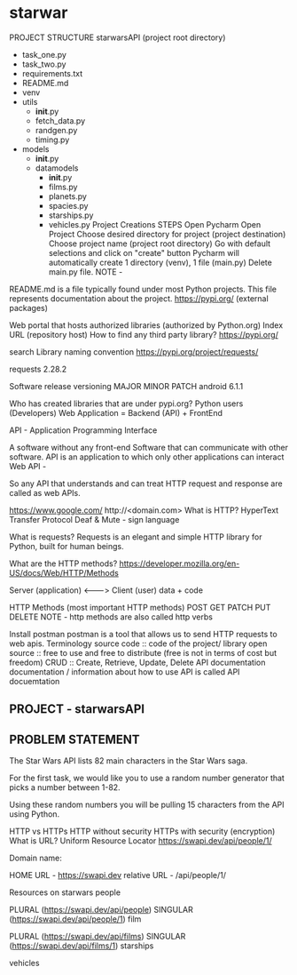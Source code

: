 # starwar
PROJECT STRUCTURE
starwarsAPI (project root directory)

  - task_one.py 
  - task_two.py
  - requirements.txt
  - README.md 
  - venv  
  - utils
      - __init__.py
      - fetch_data.py
      - randgen.py
      - timing.py
  - models
      - __init__.py
      - datamodels
          - __init__.py
          - films.py
          - planets.py 
          - spacies.py
          - starships.py
          - vehicles.py
Project Creations STEPS
Open Pycharm
Open Project
Choose desired directory for project (project destination)
Choose project name (project root directory)
Go with default selections and click on "create" button
Pycharm will automatically create 1 directory (venv), 1 file (main.py)
Delete main.py file.
NOTE -

README.md is a file typically found under most Python projects.
This file represents documentation about the project.
https://pypi.org/ (external packages)

Web portal that hosts authorized libraries (authorized by Python.org)
Index URL (repository host)
How to find any third party library?
https://pypi.org/

search
Library naming convention
https://pypi.org/project/requests/

requests 2.28.2

Software release versioning
MAJOR
MINOR
PATCH
android 6.1.1

Who has created libraries that are under pypi.org?
Python users (Developers)
Web Application = Backend (API) + FrontEnd

API - Application Programming Interface

A software without any front-end
Software that can communicate with other software.
API is an application to which only other applications can interact
Web API -

So any API that understands and can treat HTTP request and response are called as web APIs.

https://www.google.com/
http://<domain.com>
What is HTTP?
HyperText Transfer Protocol
Deaf & Mute - sign language

What is requests?
Requests is an elegant and simple HTTP library for Python, built for human beings.

What are the HTTP methods?
https://developer.mozilla.org/en-US/docs/Web/HTTP/Methods

Server (application) <---> Client (user) data + code

HTTP Methods (most important HTTP methods)
POST
GET
PATCH
PUT
DELETE
NOTE - http methods are also called http verbs

Install postman
postman is a tool that allows us to send HTTP requests to web apis.
Terminology
source code :: code of the project/ library
open source :: free to use and free to distribute (free is not in terms of cost but freedom)
CRUD :: Create, Retrieve, Update, Delete
API documentation
documentation / information about how to use API is called API docuemtation

PROJECT - starwarsAPI
----------------------
PROBLEM STATEMENT
----------------------


The Star Wars API lists 82 main characters in the Star Wars saga.

For the first task, we would like you to use a random number generator
that picks a number between 1-82.

Using these random numbers you will be pulling 15 characters
from the API using Python.

HTTP vs HTTPs
HTTP without security
HTTPs with security (encryption)
What is URL?
Uniform Resource Locator
https://swapi.dev/api/people/1/

Domain name:

HOME URL - https://swapi.dev relative URL - /api/people/1/

Resources on starwars
people

PLURAL (https://swapi.dev/api/people)
SINGULAR (https://swapi.dev/api/people/1)
film

PLURAL (https://swapi.dev/api/films)
SINGULAR (https://swapi.dev/api/films/1)
starships

vehicles
